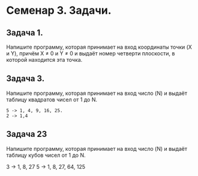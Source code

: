 # Семенар 3. Задачи.

## Задача 1. 

Напишите программу, которая принимает на вход координаты точки (X и Y), причём X ≠ 0 и Y ≠ 0 и выдаёт номер четверти плоскости, в которой находится эта точка.

## Задача 3.

Напишите программу, которая принимает на вход число (N) и выдаёт таблицу квадратов чисел от 1 до N.

    5 -> 1, 4, 9, 16, 25.
    2 -> 1,4

## Задача 23

Напишите программу, которая принимает на вход число (N) и выдаёт таблицу кубов чисел от 1 до N.

3 -> 1, 8, 27
5 -> 1, 8, 27, 64, 125